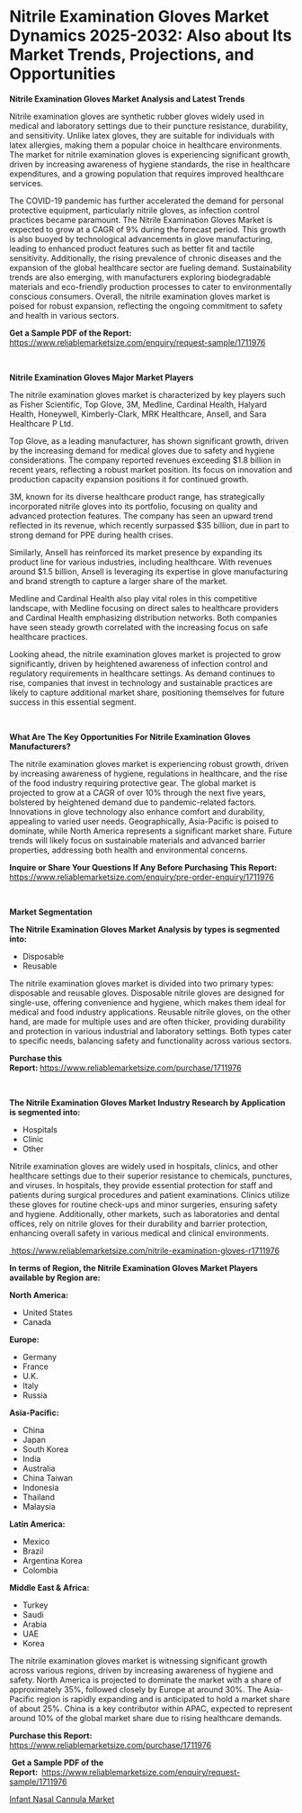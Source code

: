 <p><h1>Nitrile Examination Gloves Market Dynamics 2025-2032: Also about Its Market Trends, Projections, and Opportunities</h1></p><p><strong>Nitrile Examination Gloves Market Analysis and Latest Trends</strong></p>
<p><p>Nitrile examination gloves are synthetic rubber gloves widely used in medical and laboratory settings due to their puncture resistance, durability, and sensitivity. Unlike latex gloves, they are suitable for individuals with latex allergies, making them a popular choice in healthcare environments. The market for nitrile examination gloves is experiencing significant growth, driven by increasing awareness of hygiene standards, the rise in healthcare expenditures, and a growing population that requires improved healthcare services.</p><p>The COVID-19 pandemic has further accelerated the demand for personal protective equipment, particularly nitrile gloves, as infection control practices became paramount. The Nitrile Examination Gloves Market is expected to grow at a CAGR of 9% during the forecast period. This growth is also buoyed by technological advancements in glove manufacturing, leading to enhanced product features such as better fit and tactile sensitivity. Additionally, the rising prevalence of chronic diseases and the expansion of the global healthcare sector are fueling demand. Sustainability trends are also emerging, with manufacturers exploring biodegradable materials and eco-friendly production processes to cater to environmentally conscious consumers. Overall, the nitrile examination gloves market is poised for robust expansion, reflecting the ongoing commitment to safety and health in various sectors.</p></p>
<p><strong>Get a Sample PDF of the Report:&nbsp;</strong> <a href="https://www.reliablemarketsize.com/enquiry/request-sample/1711976?utm_campaign=1911&utm_medium=2&utm_source=Github&utm_content=ia&utm_term=11012025&utm_id=nitrile-examination-gloves">https://www.reliablemarketsize.com/enquiry/request-sample/1711976</a></p>
<p>&nbsp;</p>
<p><strong>Nitrile Examination Gloves Major Market Players</strong></p>
<p><p>The nitrile examination gloves market is characterized by key players such as Fisher Scientific, Top Glove, 3M, Medline, Cardinal Health, Halyard Health, Honeywell, Kimberly-Clark, MRK Healthcare, Ansell, and Sara Healthcare P Ltd. </p><p>Top Glove, as a leading manufacturer, has shown significant growth, driven by the increasing demand for medical gloves due to safety and hygiene considerations. The company reported revenues exceeding $1.8 billion in recent years, reflecting a robust market position. Its focus on innovation and production capacity expansion positions it for continued growth.</p><p>3M, known for its diverse healthcare product range, has strategically incorporated nitrile gloves into its portfolio, focusing on quality and advanced protection features. The company has seen an upward trend reflected in its revenue, which recently surpassed $35 billion, due in part to strong demand for PPE during health crises.</p><p>Similarly, Ansell has reinforced its market presence by expanding its product line for various industries, including healthcare. With revenues around $1.5 billion, Ansell is leveraging its expertise in glove manufacturing and brand strength to capture a larger share of the market.</p><p>Medline and Cardinal Health also play vital roles in this competitive landscape, with Medline focusing on direct sales to healthcare providers and Cardinal Health emphasizing distribution networks. Both companies have seen steady growth correlated with the increasing focus on safe healthcare practices.</p><p>Looking ahead, the nitrile examination gloves market is projected to grow significantly, driven by heightened awareness of infection control and regulatory requirements in healthcare settings. As demand continues to rise, companies that invest in technology and sustainable practices are likely to capture additional market share, positioning themselves for future success in this essential segment.</p></p>
<p>&nbsp;</p>
<p><strong>What Are The Key Opportunities For Nitrile Examination Gloves Manufacturers?</strong></p>
<p><p>The nitrile examination gloves market is experiencing robust growth, driven by increasing awareness of hygiene, regulations in healthcare, and the rise of the food industry requiring protective gear. The global market is projected to grow at a CAGR of over 10% through the next five years, bolstered by heightened demand due to pandemic-related factors. Innovations in glove technology also enhance comfort and durability, appealing to varied user needs. Geographically, Asia-Pacific is poised to dominate, while North America represents a significant market share. Future trends will likely focus on sustainable materials and advanced barrier properties, addressing both health and environmental concerns.</p></p>
<p><strong>Inquire or Share Your Questions If Any Before Purchasing This Report:</strong> <a href="https://www.reliablemarketsize.com/enquiry/pre-order-enquiry/1711976?utm_campaign=1911&utm_medium=2&utm_source=Github&utm_content=ia&utm_term=11012025&utm_id=nitrile-examination-gloves">https://www.reliablemarketsize.com/enquiry/pre-order-enquiry/1711976</a></p>
<p>&nbsp;</p>
<p><strong>Market Segmentation</strong></p>
<p><strong>The Nitrile Examination Gloves Market Analysis by types is segmented into:</strong></p>
<p><ul><li>Disposable</li><li>Reusable</li></ul></p>
<p><p>The nitrile examination gloves market is divided into two primary types: disposable and reusable gloves. Disposable nitrile gloves are designed for single-use, offering convenience and hygiene, which makes them ideal for medical and food industry applications. Reusable nitrile gloves, on the other hand, are made for multiple uses and are often thicker, providing durability and protection in various industrial and laboratory settings. Both types cater to specific needs, balancing safety and functionality across various sectors.</p></p>
<p><strong>Purchase this Report:&nbsp;</strong><a href="https://www.reliablemarketsize.com/purchase/1711976?utm_campaign=1911&utm_medium=2&utm_source=Github&utm_content=ia&utm_term=11012025&utm_id=nitrile-examination-gloves">https://www.reliablemarketsize.com/purchase/1711976</a></p>
<p>&nbsp;</p>
<p><strong>The Nitrile Examination Gloves Market Industry Research by Application is segmented into:</strong></p>
<p><ul><li>Hospitals</li><li>Clinic</li><li>Other</li></ul></p>
<p><p>Nitrile examination gloves are widely used in hospitals, clinics, and other healthcare settings due to their superior resistance to chemicals, punctures, and viruses. In hospitals, they provide essential protection for staff and patients during surgical procedures and patient examinations. Clinics utilize these gloves for routine check-ups and minor surgeries, ensuring safety and hygiene. Additionally, other markets, such as laboratories and dental offices, rely on nitrile gloves for their durability and barrier protection, enhancing overall safety in various medical and clinical environments.</p></p>
<p><a href="https://www.reliablemarketsize.com/nitrile-examination-gloves-r1711976?utm_campaign=1911&utm_medium=2&utm_source=Github&utm_content=ia&utm_term=11012025&utm_id=nitrile-examination-gloves">&nbsp;https://www.reliablemarketsize.com/nitrile-examination-gloves-r1711976</a></p>
<p><strong>In terms of Region, the Nitrile Examination Gloves Market Players available by Region are:</strong></p>
<p>
    <p> <strong> North America: </strong>
        <ul>
            <li>United States</li>
            <li>Canada</li>
        </ul>
        </p> 
    <p> <strong> Europe: </strong>
        <ul>
            <li>Germany</li>
            <li>France</li>
            <li>U.K.</li>
            <li>Italy</li>
            <li>Russia</li>
        </ul>
        </p> 
    <p> <strong> Asia-Pacific: </strong>
        <ul>
            <li>China</li>
            <li>Japan</li>
            <li>South Korea</li>
            <li>India</li>
            <li>Australia</li>
            <li>China Taiwan</li>
            <li>Indonesia</li>
            <li>Thailand</li>
            <li>Malaysia</li>
        </ul>
        </p> 
    <p> <strong> Latin America: </strong>
        <ul>
            <li>Mexico</li>
            <li>Brazil</li>
            <li>Argentina Korea</li>
            <li>Colombia</li>
        </ul>
        </p> 
    <p> <strong> Middle East & Africa: </strong>
        <ul>
            <li>Turkey</li>
            <li>Saudi</li>
            <li>Arabia</li>
            <li>UAE</li>
            <li>Korea</li>
        </ul>
    </p>
    </p>
<p><p>The nitrile examination gloves market is witnessing significant growth across various regions, driven by increasing awareness of hygiene and safety. North America is projected to dominate the market with a share of approximately 35%, followed closely by Europe at around 30%. The Asia-Pacific region is rapidly expanding and is anticipated to hold a market share of about 25%. China is a key contributor within APAC, expected to represent around 10% of the global market share due to rising healthcare demands.</p></p>
<p><strong>Purchase this Report: </strong><a href="https://www.reliablemarketsize.com/purchase/1711976?utm_campaign=1911&utm_medium=2&utm_source=Github&utm_content=ia&utm_term=11012025&utm_id=nitrile-examination-gloves">https://www.reliablemarketsize.com/purchase/1711976</a></p>
<p>&nbsp;<strong>Get a Sample PDF of the Report:&nbsp;&nbsp;</strong><a href="https://www.reliablemarketsize.com/enquiry/request-sample/1711976?utm_campaign=1911&utm_medium=2&utm_source=Github&utm_content=ia&utm_term=11012025&utm_id=nitrile-examination-gloves">https://www.reliablemarketsize.com/enquiry/request-sample/1711976</a></p>
<p><strong></strong></p>
<p><p><a href="https://github.com/gulaimolin/Market-Research-Report-List-7/blob/main/infant-nasal-cannula-market.md?utm_campaign=1911&utm_medium=2&utm_source=Github&utm_content=ia&utm_term=11012025&utm_id=nitrile-examination-gloves">Infant Nasal Cannula Market</a></p></p>